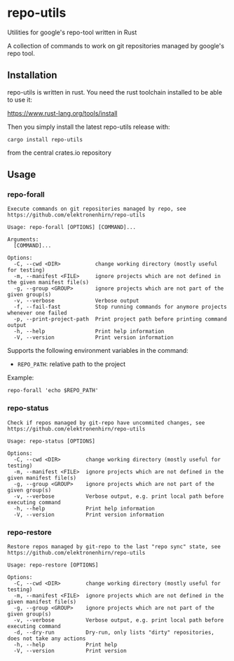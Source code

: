 # repo-utils
Utilities for google's repo-tool written in Rust

A collection of commands to work on git repositories managed by google's repo tool.

## Installation

repo-utils is written in rust. You need the rust toolchain installed to be able to use it:

https://www.rust-lang.org/tools/install

Then you simply install the latest repo-utils release with:

```
cargo install repo-utils
```

from the central crates.io repository

## Usage

### repo-forall
```
Execute commands on git repositories managed by repo, see https://github.com/elektronenhirn/repo-utils

Usage: repo-forall [OPTIONS] [COMMAND]...

Arguments:
  [COMMAND]...

Options:
  -C, --cwd <DIR>           change working directory (mostly useful for testing)
  -m, --manifest <FILE>     ignore projects which are not defined in the given manifest file(s)
  -g, --group <GROUP>       ignore projects which are not part of the given group(s)
  -v, --verbose             Verbose output
  -f, --fail-fast           Stop running commands for anymore projects whenever one failed
  -p, --print-project-path  Print project path before printing command output
  -h, --help                Print help information
  -V, --version             Print version information
  ```

Supports the following environment variables in the command:

- `REPO_PATH`: relative path to the project

Example:

```
repo-forall 'echo $REPO_PATH'
```

### repo-status
```
Check if repos managed by git-repo have uncommited changes, see https://github.com/elektronenhirn/repo-utils

Usage: repo-status [OPTIONS]

Options:
  -C, --cwd <DIR>        change working directory (mostly useful for testing)
  -m, --manifest <FILE>  ignore projects which are not defined in the given manifest file(s)
  -g, --group <GROUP>    ignore projects which are not part of the given group(s)
  -v, --verbose          Verbose output, e.g. print local path before executing command
  -h, --help             Print help information
  -V, --version          Print version information
```

### repo-restore

```
Restore repos managed by git-repo to the last "repo sync" state, see https://github.com/elektronenhirn/repo-utils

Usage: repo-restore [OPTIONS]

Options:
  -C, --cwd <DIR>        change working directory (mostly useful for testing)
  -m, --manifest <FILE>  ignore projects which are not defined in the given manifest file(s)
  -g, --group <GROUP>    ignore projects which are not part of the given group(s)
  -v, --verbose          Verbose output, e.g. print local path before executing command
  -d, --dry-run          Dry-run, only lists "dirty" repositories, does not take any actions
  -h, --help             Print help
  -V, --version          Print version
```